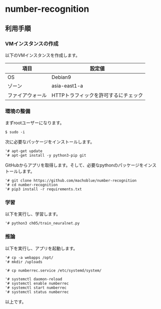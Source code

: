 # number-recognition

## 利用手順

### VMインスタンスの作成
以下のVMインスタンスを作成します。

|項目|設定値|
|-|-|
|OS|Debian9|
|ゾーン|asia-east1-a|
|ファイアウォール|HTTPトラフィックを許可するにチェック|

### 環境の整備

まずrootユーザーになります。

```
$ sudo -i
```

次に必要なパッケージをインストールします。

```
'# apt-get update
'# apt-get install -y python3-pip git
```

GitHubからアプリを取得します。そして、必要なpythonのパッケージをインストールします。

```
'# git clone https://github.com/machoblue/number-recognition
'# cd number-recognition
'# pip3 install -r requirements.txt
```

### 学習

以下を実行し、学習します。

```
'# python3 ch05/train_neuralnet.py
```

### 推論

以下を実行し、アプリを起動します。

```
'# cp -a webapps /opt/
'# mkdir /uploads

'# cp numberrec.service /etc/systemd/system/

'# systemctl daomon-reload
'# systemctl enable numberrec
'# systemctl start numberrec
'# systemctl status numberrec
```

以上です。
